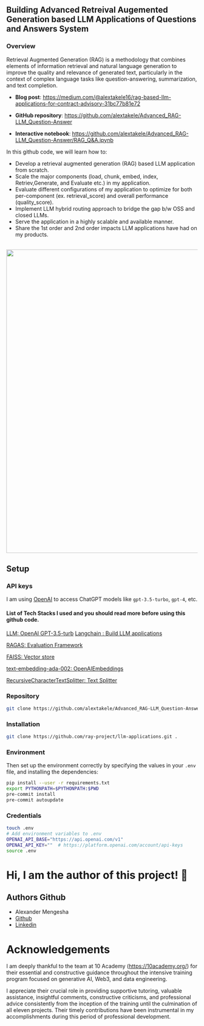 ## Building Advanced Retreival Augemented Generation based LLM Applications of Questions and Answers System

### Overview

Retrieval Augmented Generation (RAG) is a methodology that combines elements of information retrieval and natural language generation to improve the quality and relevance of generated text, particularly in the context of complex language tasks like question-answering, summarization, and text completion.

- **Blog post**: https://medium.com/@alextakele16/rag-based-llm-applications-for-contract-advisory-31bc77b81e72
  
- **GitHub repository**: https://github.com/alextakele/Advanced_RAG-LLM_Question-Answer
  
- **Interactive notebook**: https://github.com/alextakele/Advanced_RAG-LLM_Question-Answer/RAG_Q&A.ipynb
  

In this github code, we will learn how to:

- Develop a retrieval augmented generation (RAG) based LLM application from scratch.
- Scale the major components (load, chunk, embed, index, Retriev,Generate, and Evaluate etc.) in my application.
- Evaluate different configurations of my application to optimize for both per-component (ex. retrieval_score) and overall performance (quality_score).
- Implement LLM hybrid routing approach to bridge the gap b/w OSS and closed LLMs.
- Serve the application in a highly scalable and available manner.
- Share the 1st order and 2nd order impacts LLM applications have had on my products.
<br>
<img width="800" src="https://images.ctfassets.net/xjan103pcp94/7FWrvPPlIdz5fs8wQgxLFz/fdae368044275028f0544a3d252fcfe4/image15.png">

## Setup
### API keys
I am using [OpenAI](https://platform.openai.com/docs/models/) to access ChatGPT models like `gpt-3.5-turbo`, `gpt-4`, etc. 


#### List of Tech Stacks I used and you should read more before using this github code.

[LLM: OpenAI GPT-3.5-turb](https://www.smashingmagazine.com/2024/01/guide-retrieval-augmented-generation-language-models/)
[Langchain : Build LLM applications](https://www.analyticsvidhya.com/blog/2023/07/building-llm-powered-applications-with-langchain/)

[RAGAS: Evaluation Framework](https://docs.ragas.io/en/latest/howtos/integrations/llamaindex.html)

[FAISS: Vector store](https://faiss.ai/index.html)

[text-embedding-ada-002: OpenAIEmbeddings](https://platform.openai.com/docs/guides/embeddings)

[RecursiveCharacterTextSplitter: Text Splitter](https://api.python.langchain.com/en/latest/text_splitter/langchain.text_splitter.RecursiveCharacterTextSplitter.html)
### Repository
```bash
git clone https://github.com/alextakele/Advanced_RAG-LLM_Question-Answer
```
### Installation 
```bash
git clone https://github.com/ray-project/llm-applications.git .
```
### Environment

Then set up the environment correctly by specifying the values in your `.env` file,
and installing the dependencies:

```bash
pip install --user -r requirements.txt
export PYTHONPATH=$PYTHONPATH:$PWD
pre-commit install
pre-commit autoupdate
```
### Credentials
```bash
touch .env
# Add environment variables to .env
OPENAI_API_BASE="https://api.openai.com/v1"
OPENAI_API_KEY=""  # https://platform.openai.com/account/api-keys
source .env
```
# Hi, I am the author of this project! 👋

## Authors Github
- Alexander  Mengesha
- [Github](https://www.github.com/alextakele)
- [Linkedin](https://www.linkedin.com/in/alextakele)

# Acknowledgements
I am deeply thankful to the team at 10 Academy (https://10academy.org/) for their essential and constructive guidance throughout the intensive training program focused on generative AI, Web3, and data engineering.

I appreciate their crucial role in providing supportive tutoring, valuable assistance, insightful comments, constructive criticisms, and professional advice consistently from the inception of the training until the culmination of all eleven projects. Their timely contributions have been instrumental in my accomplishments during this period of professional development.




